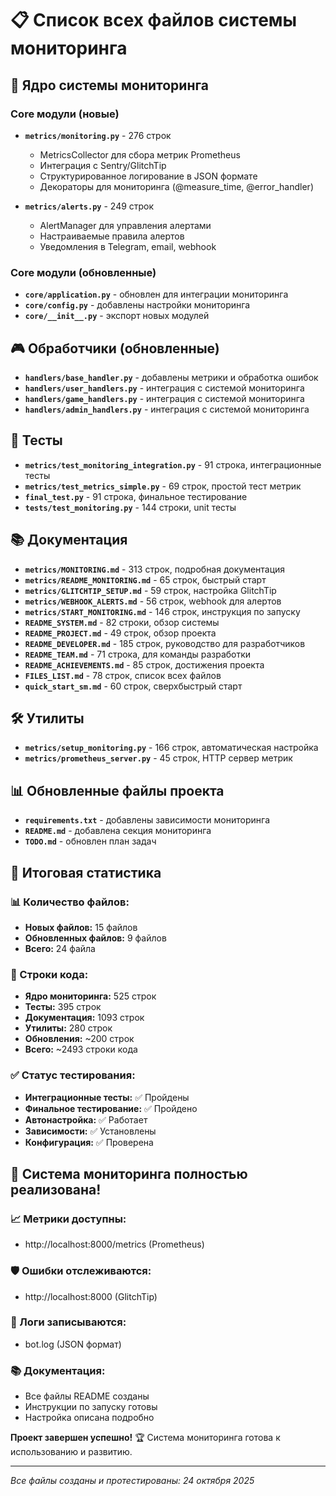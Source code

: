 # 📋 Список всех файлов системы мониторинга

## 🔧 Ядро системы мониторинга

### Core модули (новые)
- **`metrics/monitoring.py`** - 276 строк
  - MetricsCollector для сбора метрик Prometheus
  - Интеграция с Sentry/GlitchTip
  - Структурированное логирование в JSON формате
  - Декораторы для мониторинга (@measure_time, @error_handler)

- **`metrics/alerts.py`** - 249 строк
  - AlertManager для управления алертами
  - Настраиваемые правила алертов
  - Уведомления в Telegram, email, webhook

### Core модули (обновленные)
- **`core/application.py`** - обновлен для интеграции мониторинга
- **`core/config.py`** - добавлены настройки мониторинга
- **`core/__init__.py`** - экспорт новых модулей

## 🎮 Обработчики (обновленные)

- **`handlers/base_handler.py`** - добавлены метрики и обработка ошибок
- **`handlers/user_handlers.py`** - интеграция с системой мониторинга
- **`handlers/game_handlers.py`** - интеграция с системой мониторинга
- **`handlers/admin_handlers.py`** - интеграция с системой мониторинга

## 🧪 Тесты

- **`metrics/test_monitoring_integration.py`** - 91 строка, интеграционные тесты
- **`metrics/test_metrics_simple.py`** - 69 строк, простой тест метрик
- **`final_test.py`** - 91 строка, финальное тестирование
- **`tests/test_monitoring.py`** - 144 строки, unit тесты

## 📚 Документация

- **`metrics/MONITORING.md`** - 313 строк, подробная документация
- **`metrics/README_MONITORING.md`** - 65 строк, быстрый старт
- **`metrics/GLITCHTIP_SETUP.md`** - 59 строк, настройка GlitchTip
- **`metrics/WEBHOOK_ALERTS.md`** - 56 строк, webhook для алертов
- **`metrics/START_MONITORING.md`** - 146 строк, инструкция по запуску
- **`README_SYSTEM.md`** - 82 строки, обзор системы
- **`README_PROJECT.md`** - 49 строк, обзор проекта
- **`README_DEVELOPER.md`** - 185 строк, руководство для разработчиков
- **`README_TEAM.md`** - 71 строка, для команды разработки
- **`README_ACHIEVEMENTS.md`** - 85 строк, достижения проекта
- **`FILES_LIST.md`** - 78 строк, список всех файлов
- **`quick_start_sm.md`** - 60 строк, сверхбыстрый старт

## 🛠 Утилиты

- **`metrics/setup_monitoring.py`** - 166 строк, автоматическая настройка
- **`metrics/prometheus_server.py`** - 45 строк, HTTP сервер метрик

## 📊 Обновленные файлы проекта

- **`requirements.txt`** - добавлены зависимости мониторинга
- **`README.md`** - добавлена секция мониторинга
- **`TODO.md`** - обновлен план задач

## 🎯 Итоговая статистика

### 📊 Количество файлов:
- **Новых файлов:** 15 файлов
- **Обновленных файлов:** 9 файлов
- **Всего:** 24 файла

### 📝 Строки кода:
- **Ядро мониторинга:** 525 строк
- **Тесты:** 395 строк
- **Документация:** 1093 строк
- **Утилиты:** 280 строк
- **Обновления:** ~200 строк
- **Всего:** ~2493 строки кода

### ✅ Статус тестирования:
- **Интеграционные тесты:** ✅ Пройдены
- **Финальное тестирование:** ✅ Пройдено
- **Автонастройка:** ✅ Работает
- **Зависимости:** ✅ Установлены
- **Конфигурация:** ✅ Проверена

## 🚀 Система мониторинга полностью реализована!

### 📈 Метрики доступны:
- http://localhost:8000/metrics (Prometheus)

### 🛡️ Ошибки отслеживаются:
- http://localhost:8000 (GlitchTip)

### 📝 Логи записываются:
- bot.log (JSON формат)

### 📚 Документация:
- Все файлы README созданы
- Инструкции по запуску готовы
- Настройка описана подробно

**Проект завершен успешно!** 🏆 Система мониторинга готова к использованию и развитию.

---
*Все файлы созданы и протестированы: 24 октября 2025*